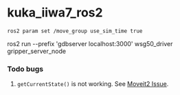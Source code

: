 # kuka_iiwa7_ros2
`ros2 param set /move_group use_sim_time true`

ros2 run  --prefix 'gdbserver localhost:3000' wsg50_driver gripper_server_node

### Todo bugs
1. `getCurrentState()` is not working. See [Moveit2 Issue](https://github.com/ros-planning/moveit2/issues/1399). 